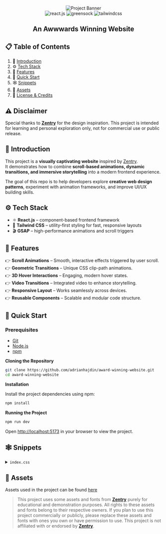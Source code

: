 <div align="center">
  <br />
    <img src="https://github.com/user-attachments/assets/ab600f24-f4d9-4cef-8f1e-3fd9194afb30" alt="Project Banner">
  <br />

  <div>
    <img src="https://img.shields.io/badge/-React_JS-black?style=for-the-badge&logoColor=white&logo=react&color=61DAFB" alt="react.js" />
    <img src="https://img.shields.io/badge/-GSAP-black?style=for-the-badge&logoColor=white&logo=greensock&color=88CE02" alt="greensock" />
    <img src="https://img.shields.io/badge/-Tailwind_CSS-black?style=for-the-badge&logoColor=white&logo=tailwindcss&color=06B6D4" alt="tailwindcss" />
  </div>
</div>

<h2 align="center">An Awwwards Winning Website</h2>


## 📋 Table of Contents
1. 🤖 [Introduction](#introduction)  
2. ⚙️ [Tech Stack](#tech-stack)  
3. 🔋 [Features](#features)  
4. 🤸 [Quick Start](#quick-start)  
5. 🕸️ [Snippets](#snippets)  
6. 🔗 [Assets](#assets)  
7. 🚀 [License & Credits](#license--credits)  


## ⚠️ Disclaimer

Special thanks to **[Zentry](https://zentry.com/)** for the design inspiration. This project is intended for learning and personal exploration only, not for commercial use or public release.


## 🤖 Introduction
This project is a **visually captivating website** inspired by [Zentry](https://zentry.com/).  
It demonstrates how to combine **scroll-based animations, dynamic transitions, and immersive storytelling** into a modern frontend experience.  

The goal of this repo is to help developers explore **creative web design patterns**, experiment with animation frameworks, and improve UI/UX building skills.  


## ⚙️ Tech Stack
- ⚛️ **React.js** – component-based frontend framework  
- 🎨 **Tailwind CSS** – utility-first styling for fast, responsive layouts  
- 🎬 **GSAP** – high-performance animations and scroll triggers  


## 🔋 Features
👉 **Scroll Animations** – Smooth, interactive effects triggered by user scroll.  
👉 **Geometric Transitions** – Unique CSS clip-path animations.  
👉 **3D Hover Interactions** – Engaging, modern hover states.  
👉 **Video Transitions** – Integrated video to enhance storytelling.  
👉 **Responsive Layout** – Works seamlessly across devices.  
👉 **Reusable Components** – Scalable and modular code structure.  


## 🤸 Quick Start

### Prerequisites
- [Git](https://git-scm.com/)  
- [Node.js](https://nodejs.org/en)  
- [npm](https://www.npmjs.com/)  

**Cloning the Repository**

```bash
git clone https://github.com/adrianhajdin/award-winning-website.git
cd award-winning-website
```

**Installation**

Install the project dependencies using npm:

```bash
npm install
```

**Running the Project**

```bash
npm run dev
```

Open [http://localhost:5173](http://localhost:5173) in your browser to view the project.

## <a name="snippets">🕸️ Snippets</a>

<details>
<summary><code>index.css</code></summary>

```css

@import "tailwindcss";
@layer base {
  body {
    font-family: "General sans", sans-serif;
    @apply w-dvw bg-[#dfdff0] overflow-x-hidden;
  }
}

@layer utilities {
  .border-hsla {
    @apply border border-white/20;
  }
  .bento-tilt_1 {
    @apply relative rounded-md overflow-hidden;
  }
  .bento-tilt_2 {
    @apply relative col-span-1 row-span-1 rounded-md overflow-hidden;
  }
  .bento-title {
    @apply font-zentry-regular text-4xl uppercase font-black md:text-6xl;
  }
  .swordman-clip-path {
    clip-path: polygon(16% 0, 89% 15%, 75% 100%, 0 97%);
  }
  .contact-clip-path-1 {
    clip-path: polygon(25% 0%, 74% 0, 69% 64%, 34% 73%);
  }
  .contact-clip-path-2 {
    clip-path: polygon(29% 15%, 85% 30%, 50% 100%, 10% 64%);
  }
  .story-img-container {
    @apply relative md:h-dvh h-[90vh] w-full;
    filter: url("#flt_tag");
  }
  .story-img-mask {
    @apply absolute size-full left-0 top-0  md:left-[20%] md:top-[-10%] md:size-4/5 overflow-hidden;
    clip-path: polygon(4% 0, 83% 21%, 100% 73%, 0% 100%);
  }
  .story-img-content {
    @apply absolute w-full md:h-dvh h-[50vh] opacity-100 left-10 top-16 md:left-0 md:top-10 lg:left-[-300px] lg:top-[-100px];
    transform: translate3d(0, 0, 0) rotateX(0) rotateY(0) rotateZ(0) scale(1);
  }
  .floating-nav {
    @apply bg-black rounded-lg border;
  }
  .absolute-center {
    @apply absolute top-1/2 left-1/2 -translate-x-1/2 -translate-y-1/2;
  }
  .mask-clip-path {
    clip-path: polygon(0 0, 100% 0, 100% 100%, 0 100%);
  }
  .special-font b {
    font-family: "zentry-regular";
    font-feature-settings: "ss01" on;
  }
  .hero-heading {
    @apply uppercase font-zentry-regular font-bold text-5xl sm:right-10 sm:text-7xl md:text-9xl lg:text-[12rem];
  }
  .flex-center {
    @apply flex items-center justify-center;
  }
  .about-subtext {
    @apply absolute bottom-[-100vh] left-1/2 w-full -translate-x-1/2 max-w-96 text-center font-circularweb-book text-lg md:max-w-[34rem];
  }
  .about-image {
    @apply absolute top-0 z-20 left-1/2 -translate-x-1/2 h-[60vh] origin-center overflow-hidden w-96 rounded-3xl md:w-[30vw];
  }
  .animated-title {
    @apply flex flex-col gap-1 text-white uppercase leading-[.8] text-7xl md:text-[6rem] sm:px-32;
  }
  .animated-word {
    @apply font-zentry-regular font-black opacity-0;
    transform: translate3d(10px, 51px, -60px) rotateY(60deg) rotateX(-40deg);
    transform-origin: 50% 50% -150px !important;
    will-change: opacity, transform;
  }
  .nav-hover-btn {
    @apply relative ms-10 text-xs uppercase font-general text-blue-50 cursor-pointer after:absolute after:w-full after:h-[2px] after:bg-neutral-800 dark:after:bg-white after:-bottom-0.5 after:left-0 after:origin-bottom-right after:scale-x-0 after:transition-transform after:duration-300 after:ease-[cubic-bezier(0.65_0.05_0.36_1)] hover:after:scale-x-100 hover:after:origin-bottom-left;
  }
  .indicator-line {
    @apply h-1 w-px bg-white rounded-full transition-all duration-200 ease-in-out;
  }

  .indicator-line.active {
    animation: indicator-line 0.5s ease infinite;
    animation-delay: calc(var(<div align="center">
      <br />
        <img src="https://github.com/user-attachments/assets/ab600f24-f4d9-4cef-8f1e-3fd9194afb30" alt="Project Banner">
      <br />
    
      <div>
        <img src="https://img.shields.io/badge/-React_JS-black?style=for-the-badge&logoColor=white&logo=react&color=61DAFB" alt="react.js" />
        <img src="https://img.shields.io/badge/-GSAP-black?style=for-the-badge&logoColor=white&logo=greensock&color=88CE02" alt="greensock" />
        <img src="https://img.shields.io/badge/-Tailwind_CSS-black?style=for-the-badge&logoColor=white&logo=tailwindcss&color=06B6D4" alt="tailwindcss" />
      </div>
    </div>
    
    <h2 align="center">An Awwwards Winning Website</h2>
    
    ## 📋 Table of Contents
    1. 🤖 [Introduction](#introduction)
    2. ⚙️ [Tech Stack](#tech-stack)
    3. 🔋 [Features](#features)
    4. 🤸 [Quick Start](#quick-start)
    5. 🕸️ [Snippets](#snippets)
    6. 🔗 [Assets](#assets)
    7. 🚀 [License & Credits](#license--credits)
    
    ## ⚠️ Disclaimer
    
    Special thanks to **[Zentry](https://zentry.com/)** for the design inspiration. This project is intended for learning an<div align="center">
      <br />
        <img src="https://github.com/user-attachments/assets/ab600f24-f4d9-4cef-8f1e-3fd9194afb30" alt="Project Banner">
      <br />
    
      <div>
        <img src="https://img.shields.io/badge/-React_JS-black?style=for-the-badge&logoColor=white&logo=react&color=61DAFB" alt="react.js" />
        <img src="https://img.shields.io/badge/-GSAP-black?style=for-the-badge&logoColor=white&logo=greensock&color=88CE02" alt="greensock" />
        <img src="https://img.shields.io/badge/-Tailwind_CSS-black?style=for-the-badge&logoColor=white&logo=tailwindcss&color=06B6D4" alt="tailwindcss" />
      </div>
    </div>
    
    <h2 align="center">An Awwwards Winning Website</h2>
    
    ## 📋 Table of Contents
    1. 🤖 [Introduction](#introduction)
    2. ⚙️ [Tech Stack](#tech-stack)
    3. 🔋 [Features](#features)
    4. 🤸 [Quick Start](#quick-start)
    5. 🕸️ [Snippets](#snippets)
    6. 🔗 [Assets](#assets)
    7. 🚀 [License & Credits](#license--credits)
    
    ## ⚠️ Disclaimer
    
    Special thanks to **[Zentry](https://zentry.com/)** for the design inspiration. This project is intended for learning and personal exploration only, not for commercial use or public release.
    
    ## 🤖 Introduction
    This project is a **visually captivating website** inspired by [Zentry](https://zentry.com/).
    It demonstrates how to combine **scroll-based animations, dynamic transitions, and immersive storytelling** into a modern frontend experience.
    
    The goal of this repo is to help developers explore **creative web design patterns**, experiment with animation frameworks, and improve UI/UX building skills.
    
    ## ⚙️ Tech Stack
    - ⚛️ **React.js** – component-based frontend framework
    - 🎨 **Tailwind CSS** – utility-first styling for fast, responsive layouts
    - 🎬 **GSAP** – high-performance animations and scroll triggers
    
    ## 🔋 Features
    👉 **Scroll Animations** – Smooth, interactive effects triggered by user scroll.
    👉 **Geometric Transitions** – Unique CSS clip-path animations.
    👉 **3D Hover Interactions** – Engaging, modern hover states.
    👉 **Video Transitions** – Integrated video to enhance storytelling.
    👉 **Responsive Layout** – Works seamlessly across devices.
    👉 **Reusable Components** – Scalable and modular code structure.
    
    ## 🤸 Quick Start
    
    ### Prerequisites
    - [Git](https://git-scm.com/)
    - [Node.js](https://nodejs.org/en)
    - [npm](https://www.npmjs.com/)
    
    **Installation**
    
    Install the project dependencies using npm:
    
    ```bash
    npm install--animation-order) * 0.1s);
  }

  @keyframes indicator-line {
    0% {
      height: 4px;
      /* transform: translateY(-0px); */
    }
    50% {
      height: 16px;
      /* transform: translateY(-4px); */
    }
    100% {
      height: 4px;
      /* transform: translateY(-0px); */
    }
  }

  .three-body {
    --uib-size: 35px;
    --uib-speed: 0.8s;
    --uib-color: #5d3fd3;
    position: relative;
    display: inline-block;
    height: var(--uib-size);
    width: var(--uib-size);
    animation: spin78236 calc(var(--uib-speed) * 2.5) infinite linear;
  }
  .three-body__dot {
    @apply absolute w-[100%] h-[30%];
  }
  .three-body__dot:after {
    content: "";
    @apply absolute w-[100%] h-[0%] bg-[var(--uib-color)] pb-[100%] rounded-full;
  }
  .three-body__dot:nth-child(1) {
    bottom: 5%;
    left: 0;
    transform: rotate(60deg);
    transform-origin: 50% 85%;
  }
  .three-body__dot:nth-child(1)::after {
    bottom: 0;
    left: 0;
    animation: wobble1 var(--uib-speed) infinite ease-in-out;
    animation-delay: calc(var(--uib-speed) * -0.3);
  }
  .three-body__dot:nth-child(2) {
    bottom: 5%;
    right: 0;
    transform: rotate(-60deg);
    transform-origin: 50% 85%;
  }
  .three-body__dot:nth-child(2)::after {
    bottom: 0;
    left: 0;
    animation: wobble1 var(--uib-speed) infinite calc(var(--uib-speed) * -0.15)
      ease-in-out;
  }
  .three-body_dot:nth-child(3) {
    bottom: -5%;
    left: 0;
    transform: translateX(116.666%);
  }
  .three-body__dot:nth-child(3)::after {
    top: 0;
    left: 0;
    animation: wobble2 var(--uib-speed) infinite ease-in-out;
  }
  @keyframes spin78236 {
    0% {
      transform: rotate(0deg);
    }
    100% {
      transform: rotate(360deg);
    }
  }
  @keyframes wobble1 {
    0%,
    100% {
      transform: translateY(0%) scale(1);
      opacity: 1;
    }
    50% {
      transform: translateY(-66%) scale(0.65);
      opacity: 0.8;
    }
  }
  @keyframes wobble2 {
    0%,
    100% {
      transform: translateY(0%) scale(1);
      opacity: 1;
    }
    50% {
      transform: translateY(66%) scale(0.65);
      opacity: 0.8;
    }
  }
}

@font-face {
  font-family: circularweb-book;
  src: url("/fonts/circularweb-book.woff2") format("woff2");
}
@font-face {
  font-family: general;
  src: url("/fonts/general.woff2") format("woff2");
}
@font-face {
  font-family: robert-medium;
  src: url("/fonts/robert-medium.woff2") format("woff2");
}
@font-face {
  font-family: robert-regular;
  src: url("/fonts/robert-regular.woff2") format("woff2");
}
@font-face {
  font-family: zentry-regular;
  src: url("/fonts/zentry-regular.woff2") format("woff2");
}
@theme {
  --font-robert-medium: "robert-medium", monospace;
  --font-general: "general", sans-serif;
  --font-circularweb-book: "circularweb-book", sans-serif;
  --font-robert-regular: "robert-regular", sans-serif;
  --font-zentry-regular: "zentry-regular", sans-serif;

  --color-blue-50: #dfdff0;
  --color-blue-75: #dfdff2;
  --color-blue-100: #f0f2fa;
  --color-blue-200: #010101;
  --color-blue-300: #4fb7dd;

  --color-violet-300: #5724ff;

  --color-yellow-100: #8e983f;
  --color-yellow-300: #edff66;
}


```

</details>

## <a name="links">🔗 Assets</a>

Assets used in the project can be found [here](https://drive.google.com/file/d/12hCVnanOAUmM1vzz2dTWZ_uEFGG8xDcT/view?usp=sharing)

> This project uses some assets and fonts from **[Zentry](https://zentry.com/)** purely for educational and demonstration purposes. All rights to these assets and fonts belong to their respective owners. If you plan to use this project commercially or publicly, please replace these assets and fonts with ones you own or have permission to use. This project is not affiliated with or endorsed by **[Zentry](https://zentry.com/)**.

